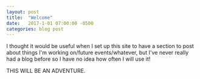 ```yaml
---
layout: post
title:  "Welcome"
date:   2017-1-01 07:00:00 -0500
categories: blog post
---
```


I thought it would be useful when I set up this site to have a section to post about things I'm working on/future events/whatever, but I've never really had a blog before so I have no idea how often I will use it! 

THIS WILL BE AN ADVENTURE.